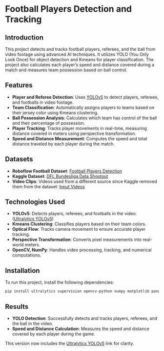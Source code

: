 

# Football Players Detection and Tracking

## Introduction
This project detects and tracks football players, referees, and the ball from video footage using advanced AI techniques. It utilizes YOLO (You Only Look Once) for object detection and Kmeans for player classification. The project also calculates each player’s speed and distance covered during a match and measures team possession based on ball control.

## Features
- **Player and Referee Detection**: Uses [YOLOv5](https://github.com/ultralytics/yolov5) to detect players, referees, and footballs in video footage.
- **Team Classification**: Automatically assigns players to teams based on their jersey color using Kmeans clustering.
- **Ball Possession Analysis**: Calculates which team has control of the ball and their percentage of possession.
- **Player Tracking**: Tracks player movements in real-time, measuring distance covered in meters using perspective transformation.
- **Speed and Distance Measurement**: Computes the speed and total distance traveled by each player during the match.

## Datasets
- **Roboflow Football Dataset**: [Football Players Detection](https://universe.roboflow.com/roboflow-jvuqo/football-players-detection-3zvbc/dataset/1)
- **Kaggle Dataset**: [DFL Bundesliga Data Shootout](https://www.kaggle.com/competitions/dfl-bundesliga-data-shootout/data?select=clips)
- **Video Clips**: Videos used from a different source since Kaggle removed them from the dataset: [Input Videos](https://github.com/Angad143/Football-Analysis-Projects/tree/main/Inputs_Videos)

## Technologies Used
- **YOLOv5**: Detects players, referees, and footballs in the video. ([Ultralytics YOLOv5](https://github.com/ultralytics/yolov5))
- **Kmeans Clustering**: Classifies players based on their team colors.
- **Optical Flow**: Tracks camera movement to ensure accurate player tracking.
- **Perspective Transformation**: Converts pixel measurements into real-world meters.
- **OpenCV, NumPy**: Handles video processing, tracking, and numerical computations.

## Installation
To run this project, install the following dependencies:
```bash
pip install ultralytics supervision opencv-python numpy matplotlib pandas
```

## Results
- **YOLO Detection**: Successfully detects and tracks players, referees, and the ball in the video.
- **Speed and Distance Calculation**: Measures the speed and distance covered by each player during the game.


This version now includes the [Ultralytics YOLOv5](https://github.com/ultralytics/yolov5) link for clarity.
